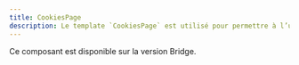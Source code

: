 ```yaml
---
title: CookiesPage
description: Le template `CookiesPage` est utilisé pour permettre à l’utilisateur de gérer ses préférences de cookies.
---
```


<doc-alert-bridge class="mb-8">

Ce composant est disponible sur la version Bridge.

</doc-alert-bridge>

<doc-tabs>

<doc-tab-item label="Utilisation">

<doc-example file="cookies-page/usage"></doc-example>

</doc-tab-item>

<doc-tab-item label="API">
<doc-api name="cookies-page"></doc-api>
</doc-tab-item>

</doc-tabs>
